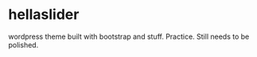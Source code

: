 hellaslider
===========

wordpress theme built with bootstrap and stuff. Practice. Still needs to be polished. 



